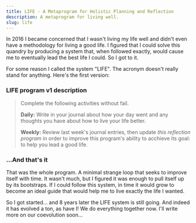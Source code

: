 ```yaml
---
title: LIFE - A Metaprogram for Holistic Planning and Reflection
description: A metaprogram for living well.
slug: life
---
```

In 2016 I became concerned that I wasn't living my life well and didn't even have a methodology for living a good life. I figured that I could solve this quandry by producing a system that, when followed exactly, would cause me to eventually lead the best life I could. So I got to it.

For some reason I called the system "LIFE". The acronym doesn't really stand for anything. Here's the first version:

### LIFE program v1 description
> Complete the following activities without fail.
>
> **Daily:** Write in your journal about how your day went and any thoughts you have about how to live your life better.
>
> **Weekly:** Review last week's journal entries, then update *this reflection program* in order to improve this program's ability to acchieve its goal: to help you lead a good life.

### ...And that's it
That was the whole program. A minimal strange loop that seeks to improve itself with time. It wasn't much, but I figured it was enough to pull itself up by its bootstraps. If I could follow this system, in time it would grow to become an ideal guide that would help me to live exactly the life I wanted.

So I got started... and 8 years later the LIFE system is still going. And indeed it has evolved a ton, as have I! We do everything together now. I'll write more on our coevolution soon...